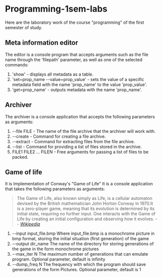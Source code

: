 # Programming-1sem-labs
Here are the laboratory work of the course "programming" of the first semester of study.

## Meta information editor
The editor is a console program that accepts arguments such as the file name through the 'filepath' parameter, as well as one of the selected commands:
1) 'show' - displays all metadata as a table.
2) 'set=prop_name --value=prop_value' - sets the value of a specific metadata field with the name 'prop_name' to the value 'prop_value'.
3) 'get=prop_name' - outputs metadata with the name 'prop_name'.

## Archiver
The archiver is a console application that accepts the following parameters as arguments:
1) --file FILE - The name of the file archive that the archiver will work with.
2) --create - Command for creating a file archive.
3) --extract - Command for extracting files from the file archive.
4) --list - Command for providing a list of files stored in the archive.
5) FILE1 FILE2 ... FILEN - Free arguments for passing a list of files to be packed.

## Game of life
It is Implementation of Conway's "Game of Life"
It is a console application that takes the following parameters as arguments:
>The Game of Life, also known simply as Life, is a cellular automaton devised by the British mathematician John Horton Conway in 1970.It is a zero-player game, meaning that its evolution is determined by its initial state, requiring no further input. One interacts with the Game of Life by creating an initial configuration and observing how it evolves.
> -- <cite>[Wikipedia](https://en.wikipedia.org/wiki/Conway%27s_Game_of_Life)</cite>
1) --input input_file.bmp
Where input_file.bmp is a monochrome picture in bmp format,
storing the initial situation (first generation) of the game
2) --output dir_name
The name of the directory for storing generations of the game in the form
monochrome pictures
3) --max_iter N
The maximum number of generations that can emulate
program. Optional parameter, default is infinity
4) --dump_freq N
The frequency with which the program should save generations of the form
Pictures. Optional parameter, default is 1
